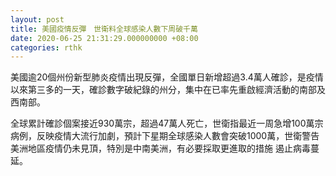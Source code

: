 ```yaml
---
layout: post
title: 美國疫情反彈　世衛料全球感染人數下周破千萬
date: 2020-06-25 21:31:29.000000000 +08:00
categories: rthk
---
```


美國逾20個州份新型肺炎疫情出現反彈，全國單日新增超過3.4萬人確診，是疫情以來第三多的一天，確診數字破紀錄的州分，集中在已率先重啟經濟活動的南部及西南部。

全球累計確診個案接近930萬宗，超過47萬人死亡，世衛指最近一周急增100萬宗病例，反映疫情大流行加劇，預計下星期全球感染人數會突破1000萬，世衛警告美洲地區疫情仍未見頂，特別是中南美洲，有必要採取更進取的措施
遏止病毒蔓延。
